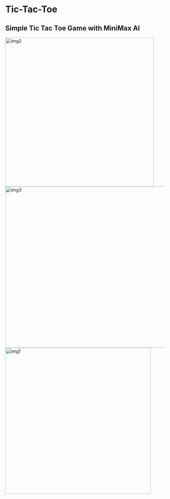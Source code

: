# Tic-Tac-Toe
## Simple Tic Tac Toe Game with MiniMax AI

<img width="469" alt="img2" src="https://user-images.githubusercontent.com/11765482/39260012-d8ca4e9a-48d7-11e8-9bc5-4c67339bac3f.PNG">
<img width="508" alt="img3" src="https://user-images.githubusercontent.com/11765482/39260016-da4684be-48d7-11e8-99a4-e26c040219d0.PNG">
<img width="460" alt="img1" src="https://user-images.githubusercontent.com/11765482/39260020-dc130c68-48d7-11e8-9453-77611efb79b4.PNG">
